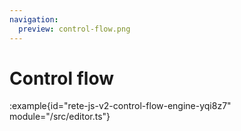 ```yaml
---
navigation:
  preview: control-flow.png
---
```


# Control flow

:example{id="rete-js-v2-control-flow-engine-yqi8z7" module="/src/editor.ts"}
